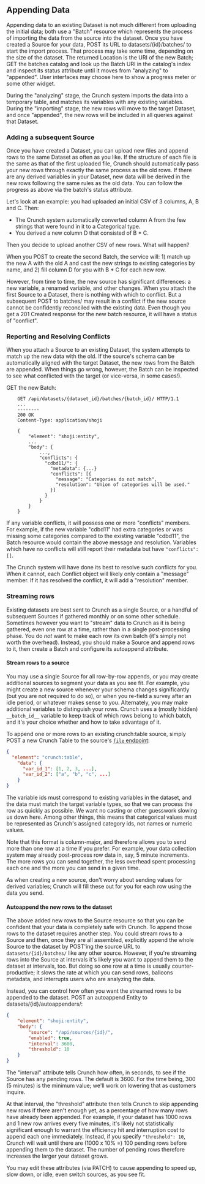 ## Appending Data

Appending data to an existing Dataset is not much different from uploading the initial data; both use a "Batch" resource which represents the process of importing the data from the source into the dataset. Once you have created a Source for your data, POST its URL to datasets/{id}/batches/ to start the import process. That process may take some time, depending on the size of the dataset. The returned Location is the URI of the new Batch; GET the batches catalog and look up the Batch URI in the catalog's index and inspect its status attribute until it moves from "analyzing" to "appended". User interfaces may choose here to show a progress meter or some other widget.

During the "analyzing" stage, the Crunch system imports the data into a temporary table, and matches its variables with any existing variables. During the "importing" stage, the new rows will move to the target Dataset, and once "appended", the new rows will be included in all queries against that Dataset.

### Adding a subsequent Source

Once you have created a Dataset, you can upload new files and append rows to the same Dataset as often as you like. If the structure of each file is the same as that of the first uploaded file, Crunch should automatically pass your new rows through exactly the same process as the old rows. If there are any derived variables in your Dataset, new data will be derived in the new rows following the same rules as the old data. You can follow the progress as above via the batch's status attribute.

Let's look at an example: you had uploaded an initial CSV of 3 columns, A, B and C. Then:

 * The Crunch system automatically converted column A from the few strings that were found in it to a Categorical type.
 * You derived a new column D that consisted of B * C.

Then you decide to upload another CSV of new rows. What will happen?

When you POST to create the second Batch, the service will: 1) match up the new A with the old A and cast the new strings to existing categories by name, and 2) fill column D for you with B * C for each new row.

However, from time to time, the new source has significant differences: a new variable, a renamed variable, and other changes. When you attach the first Source to a Dataset, there is nothing with which to conflict. But a subsequent POST to batches/ may result in a conflict if the new source cannot be confidently reconciled with the existing data. Even though you get a 201 Created response for the new batch resource, it will have a status of "conflict".

### Reporting and Resolving Conflicts

When you attach a Source to an existing Dataset, the system attempts to match up the new data with the old. If the source's schema can be automatically aligned with the target Dataset, the new rows from the Batch are appended. When things go wrong, however, the Batch can be inspected to see what conflicted with the target (or vice-versa, in some cases!).

GET the new Batch:

```http
    GET /api/datasets/{dataset_id}/batches/{batch_id}/ HTTP/1.1
    ...
    --------
    200 OK
    Content-Type: application/shoji
    
    {
        "element": "shoji:entity",
        ...
        "body": {
            ...,
            "conflicts": {
              "cdbd11/": {
                "metadata": {...}
                "conflicts": [{
                  "message": "Categories do not match",
                  "resolution": "Union of categories will be used."
                }]
              }
            }
        }
    }
```

If any variable conflicts, it will possess one or more "conflicts" members. For example, if the new variable "cdbd11" had extra categories or was missing some categories compared to the existing variable "cdbd11", the Batch resource would contain the above message and resolution. Variables which have no conflicts will still report their metadata but have `"conflicts": []`.

The Crunch system will have done its best to resolve such conflicts for you. When it cannot, each Conflict object will likely only contain a "message" member. If it has resolved the conflict, it will add a "resolution" member.

### Streaming rows

Existing datasets are best sent to Crunch as a single Source, or a handful of subsequent Sources if gathered monthly or on some other schedule. Sometimes however you want to "stream" data to Crunch as it is being gathered, even one row at a time, rather than in a single post-processing phase. You do *not* want to make each row its own batch (it's simply not worth the overhead). Instead, you should make a Source and append rows to it, then create a Batch and configure its autoappend attribute.

#### Stream rows to a source

You may use a single Source for all row-by-row appends, or you may create additional sources to segment your data as you see fit. For example, you might create a new source whenever your schema changes significantly (but you are not required to do so), or when you re-field a survey after an idle period, or whatever makes sense to you. Alternately, you may make additional variables to distinguish your rows. Crunch uses a (mostly hidden) `__batch_id__` variable to keep track of which rows belong to which batch, and it's your choice whether and how to take advantage of it.

To append one or more rows to an existing crunch:table source, simply POST a new Crunch Table to the source's [`file` endpoint](#entity92):

```json
{
  "element": "crunch:table",
    "data": {
      "var_id_1": [1, 2, 3, ...],
      "var_id_2": ["a", "b", "c", ...]
    }
}
```

The variable ids must correspond to existing variables in the dataset, and the data must match the target variable types, so that we can process the row as quickly as possible. We want no casting or other guesswork slowing us down here. Among other things, this means that categorical values must be represented as Crunch's assigned category ids, not names or numeric values.

Note that this format is column-major, and therefore allows you to send more than one row at a time if you prefer. For example, your data collection system may already post-process row data in, say, 5 minute increments. The more rows you can send together, the less overhead spent processing each one and the more you can send in a given time.

As when creating a new source, don't worry about sending values for derived variables; Crunch will fill these out for you for each row using the data you send.

#### Autoappend the new rows to the dataset

The above added new rows to the Source resource so that you can be confident that your data is completely safe with Crunch. To append those rows to the dataset requires another step. You could stream rows to a Source and then, once they are all assembled, explicitly append the whole Source to the dataset by POST'ing the source URL to `datasets/{id}/batches/` like any other source. However, if you're streaming rows into the Source at intervals it's likely you want to append them to the dataset at intervals, too. But doing so one row at a time is usually counter-productive; it slows the rate at which you can send rows, balloons metadata, and interrupts users who are analyzing the data.

Instead, you can control how often you want the streamed rows to be appended to the dataset. POST an autoappend Entity to datasets/{id}/autoappenders/:

```json
{
    "element": "shoji:entity",
    "body": {
        "source": "/api/sources/{id}/",
        "enabled": true,
        "interval": 3600,
        "threshold": 10
    }
}
```

The "interval" attribute tells Crunch how often, in seconds, to see if the Source has any pending rows. The default is 3600. For the time being, 300 (5 minutes) is the minimum value; we'll work on lowering that as customers inquire.

At that interval, the "threshold" attribute then tells Crunch to skip appending new rows if there aren't enough yet, as a percentage of how many rows have already been appended. For example, if your dataset has 1000 rows and 1 new row arrives every five minutes, it's likely not statistically significant enough to warrant the efficiency hit and interruption cost to append each one immediately. Instead, if you specify `"threshold": 10`, Crunch will wait until there are (1000 x 10% =) 100 pending rows before appending them to the dataset. The number of pending rows therefore increases the larger your dataset grows.

You may edit these attributes (via PATCH) to cause appending to speed up, slow down, or idle, even switch sources, as you see fit.
